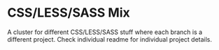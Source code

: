 # CSS/LESS/SASS Mix

A cluster for different CSS/LESS/SASS stuff where each branch is a different project. Check individual readme for individual project details.